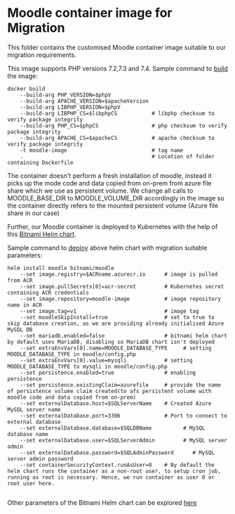 # Moodle container image for Migration

This folder contains the customised Moodle container image suitable to our migration requirements.

This image supports PHP versions 7.2,7.3 and 7.4. Sample command to [build](https://github.com/neerajajaja/moodle-to-azure-aks/blob/master/moodle-arm-templates/scripts/install_moodle.sh#L238) the image:
```
docker build
    --build-arg PHP_VERSION=$phpV       
    --build-arg APACHE_VERSION=$apacheVersion
    --build-arg LIBPHP_VERSION=$phpV
    --build-arg LIBPHP_CS=$libphpCS           # libphp checksum to verify package integrity
    --build-arg PHP_CS=$phpCS                 # php checksum to verify package integrity
    --build-arg APACHE_CS=$apacheCS           # apache checksum to verify package integrity
    -t moodle-image                           # tag name
    .                                         # Location of folder containing Dockerfile
```
The container doesn't perform a fresh installation of moodle, instead it picks up the mode code and data copied from on-prem from azure file share which we use as persistent volume. We change all calls to MOODLE_BASE_DIR to MOODLE_VOLUME_DIR accordingly in the image so the container directly refers to the mounted persistent volume (Azure file share in our case)

Further, our Moodle container is deployed to Kubernetes with the help of this [Bitnami Helm chart](https://github.com/bitnami/charts/tree/master/bitnami/moodle).

Sample command to [deploy](https://github.com/neerajajaja/moodle-to-azure-aks/blob/master/moodle-arm-templates/scripts/install_moodle.sh#L256) above helm chart with migration suitable parameters:
```
helm install moodle bitnami/moodle
    --set image.registry=$ACRname.azurecr.io      # image is pulled from ACR
    --set image.pullSecrets[0]=acr-secret         # Kubernetes secret containing ACR credentials
    --set image.repository=moodle-image           # image repository name in ACR
    --set image.tag=v1                            # image tag
    --set moodleSkipInstall=true                  # set to true to skip database creation, as we are providing already initialised Azure MySQL DB
    --set mariadb.enabled=false                   # bitnami helm chart by default uses MariaDB, disabling so MariaDB chart isn't deployed
    --set extraEnvVars[0].name=MOODLE_DATABASE_TYPE     # setting MOODLE_DATABASE_TYPE in moodle/config.php
    --set extraEnvVars[0].value=mysqli            # setting MOODLE_DATABASE_TYPE to mysqli in moodle/config.php
    --set persistence.enabled=true                # enabling persistence
    --set persistence.existingClaim=azurefile     # provide the name of persistence volume claim created(to afs persistent volume with moodle code and data copied from on-prem)
    --set externalDatabase.host=$SQLServerName    # Created Azure MySQL server name
    --set externalDatabase.port=3306              # Port to connect to external database
    --set externalDatabase.database=$SQLDBName          # MySQL database name
    --set externalDatabase.user=$SQLServerAdmin         # MySQL server admin
    --set externalDatabase.password=$SQLAdminPassword      # MySQL server admin password
    --set containerSecurityContext.runAsUser=0    # By default the helm chart runs the container as a non-root user, to setup cron job, running as root is necessary. Hence, we run container as user 0 or root user here.
 
```

Other parameters of the Bitnami Helm chart can be explored [here](https://github.com/bitnami/charts/tree/master/bitnami/moodle#parameters)




